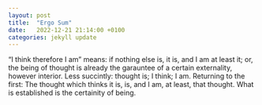 ```yaml
---
layout: post
title:  "Ergo Sum"
date:   2022-12-21 21:14:00 +0100
categories: jekyll update
---
```


“I think therefore I am” means: if nothing else is, it is, and I am at least it; or, the being of thought is already the garauntee of a certain externality, however interior. Less succintly: thought is; I think; I am. Returning to the first: The thought which thinks it is, is, and I am, at least, that thought. What is established is the certainity of being. 

